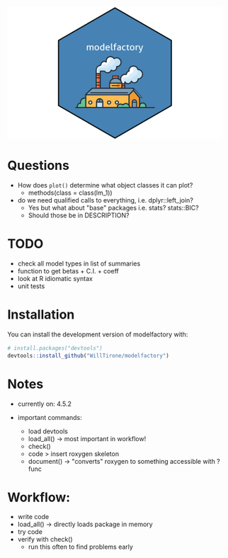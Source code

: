 
<img src="images/logo.png" height="300"/>


# Questions 

- How does `plot()` determine what object classes it can plot? 
  - methods(class = class(lm_1))
- do we need qualified calls to everything, i.e. dplyr::left_join?
  - Yes but what about "base" packages i.e. stats? stats::BIC?
  - Should those be in DESCRIPTION?
  
# TODO

- check all model types in list of summaries
- function to get betas + C.I. + coeff
- look at R idiomatic syntax
- unit tests 

# Installation

You can install the development version of modelfactory with: 
      
``` r
# install.packages("devtools")
devtools::install_github("WillTirone/modelfactory")
```

# Notes 

- currently on: 4.5.2

- important commands: 
  - load devtools 
  - load_all() -> most important in workflow!
  - check() 
  - code > insert roxygen skeleton
  - document() -> "converts" roxygen to something accessible with ?func
  
# Workflow: 

- write code 
- load_all() -> directly loads package in memory 
- try code 
- verify with check() 
  - run this often to find problems early
